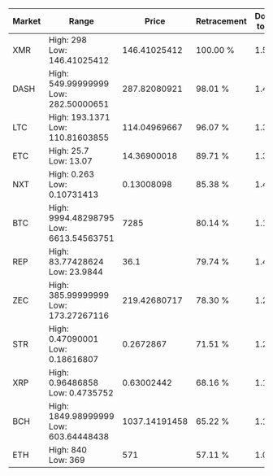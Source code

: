 | Market | Range | Price| Retracement | Doubles to 50% |
| --- | --- | --- | --- | --- |
| XMR | High: 298<br />Low: 146.41025412 | 146.41025412 | 100.00 % | 1.52 |
| DASH | High: 549.99999999<br />Low: 282.50000651 | 287.82080921 | 98.01 % | 1.45 |
| LTC | High: 193.1371<br />Low: 110.81603855 | 114.04969667 | 96.07 % | 1.33 |
| ETC | High: 25.7<br />Low: 13.07 | 14.36900018 | 89.71 % | 1.35 |
| NXT | High: 0.263<br />Low: 0.10731413 | 0.13008098 | 85.38 % | 1.42 |
| BTC | High: 9994.48298795<br />Low: 6613.54563751 | 7285 | 80.14 % | 1.14 |
| REP | High: 83.77428624<br />Low: 23.9844 | 36.1 | 79.74 % | 1.49 |
| ZEC | High: 385.99999999<br />Low: 173.27267116 | 219.42680717 | 78.30 % | 1.27 |
| STR | High: 0.47090001<br />Low: 0.18616807 | 0.2672867 | 71.51 % | 1.23 |
| XRP | High: 0.96486858<br />Low: 0.4735752 | 0.63002442 | 68.16 % | 1.14 |
| BCH | High: 1849.98999999<br />Low: 603.64448438 | 1037.14191458 | 65.22 % | 1.18 |
| ETH | High: 840<br />Low: 369 | 571 | 57.11 % | 1.06 |
